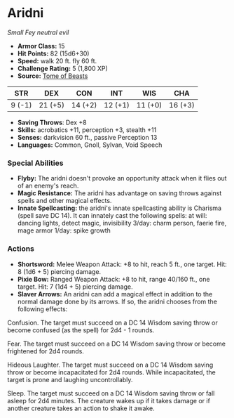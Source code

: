 # Aridni

*Small* *Fey* *neutral evil*

- **Armor Class:** 15
- **Hit Points:** 82 (15d6+30)
- **Speed:** walk 20 ft. fly 60 ft.
- **Challenge Rating:** 5 (1,800 XP)
- **Source:** [Tome of Beasts](https://koboldpress.com/kpstore/product/tome-of-beasts-for-5th-edition-print/)

| STR | DEX | CON | INT | WIS | CHA |
| --- | --- | --- | --- | --- | --- |
| 9 (-1) | 21 (+5) | 14 (+2) | 12 (+1) | 11 (+0) | 16 (+3) |

- **Saving Throws**: Dex +8
- **Skills:** acrobatics +11, perception +3, stealth +11
- **Senses:** darkvision 60 ft., passive Perception 13
- **Languages:** Common, Gnoll, Sylvan, Void Speech
### Special Abilities
- **Flyby:** The aridni doesn't provoke an opportunity attack when it flies out of an enemy's reach.
- **Magic Resistance:** The aridni has advantage on saving throws against spells and other magical effects.
- **Innate Spellcasting:** the aridni's innate spellcasting ability is Charisma (spell save DC 14). It can innately cast the following spells:  at will: dancing lights, detect magic, invisibility  3/day: charm person, faerie fire, mage armor  1/day: spike growth
### Actions
- **Shortsword:** Melee Weapon Attack: +8 to hit, reach 5 ft., one target. Hit: 8 (1d6 + 5) piercing damage.
- **Pixie Bow:** Ranged Weapon Attack: +8 to hit, range 40/160 ft., one target. Hit: 7 (1d4 + 5) piercing damage.
- **Slaver Arrows:** An aridni can add a magical effect in addition to the normal damage done by its arrows. If so, the aridni chooses from the following effects:

Confusion. The target must succeed on a DC 14 Wisdom saving throw or become confused (as the spell) for 2d4 - 1 rounds.

Fear. The target must succeed on a DC 14 Wisdom saving throw or become frightened for 2d4 rounds.

Hideous Laughter. The target must succeed on a DC 14 Wisdom saving throw or become incapacitated for 2d4 rounds. While incapacitated, the target is prone and laughing uncontrollably.

Sleep. The target must succeed on a DC 14 Wisdom saving throw or fall asleep for 2d4 minutes. The creature wakes up if it takes damage or if another creature takes an action to shake it awake.
